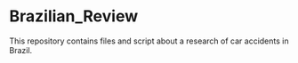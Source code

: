 # Brazilian_Review
This repository contains files and script about a research of car accidents in Brazil.
